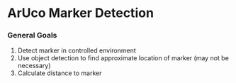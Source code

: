 # ArUco Marker Detection

### General Goals
1. Detect marker in controlled environment
2. Use object detection to find approximate location of marker (may not be necessary)
3. Calculate distance to marker
